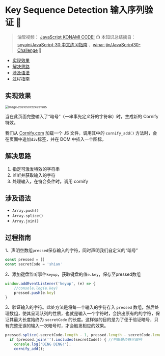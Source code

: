 # Key Sequence Detection 输入序列验证 🔬

> 油管视频： [JavaScript KONAMI CODE!](https://www.youtube.com/watch?v=_A5eVOIqGLU&list=PLu8EoSxDXHP6CGK4YVJhL_VWetA865GOH&index=13) 📺
> 本知识总结摘自：[soyainiJavaScript-30 中文练习指南](https://github.com/soyaine/JavaScript30) 、[winar-jin/JavaScript30-Challenge](https://github.com/winar-jin/JavaScript30-Challenge) 🦥



 * [实现效果](#实现效果)
  * [解决思路](#解决思路)
  * [涉及语法](#涉及语法)
  * [过程指南](#过程指南)



## 实现效果

<img src="https://picgo-bed-1305701422.cos.ap-shanghai.myqcloud.com/picgo/20210507224930_D12.png" alt="image-20210507224921985" style="zoom:67%;" />

当在此页面完整输入了“暗号”（一串事先定义好的字符串）时，生成新的 Cornify 特效。

我们从 [Cornify.com](https://www.cornify.com/) 加载一个 JS 文件，调用其中的 `cornify_add()` 方法时，会在页面中追加`div`标签，并在 DOM 中插入一个图标。



## 解决思路

1. 指定可激发特效的字符串
2. 监听并获取输入的字符
3. 处理输入，在符合条件时，调用 cornify



## 涉及语法

- `Array.push()`
- `Array.splice()`
- `Array.join()`



## 过程指南

1、声明空数组`pressed`保存输入的字符，同时声明我们自定义的“暗号”

```js
const pressed = []
const secretCode = 'shian'
```

2、添加键盘监听事件`keyup`，获取键盘的值`e.key`，保存至pressed数组

```js
window.addEventListener('keyup', (e) => {
    //console.log(e.key)
    pressed.push(e.key)
}
```

3、验证输入的字符。此处方法是将每一个输入的字符存入 `pressed` 数组，然后处理数组，使其呈现队列的性质，也就是输入一个字符时，会挤出原有的的字符，保证其最大长度始终为 `secretCode` 的长度。这样做的目的是为了便于验证暗号，只有完整无误的输入一次暗号时，才会触发相应的效果。

```js
pressed.splice(-secretCode.length - 1, pressed.length - secretCode.length); //截取数组
  if (pressed.join('').includes(secretCode)) { //判断是否符合暗号
	console.log('DING DING!');
	cornify_add();
```

